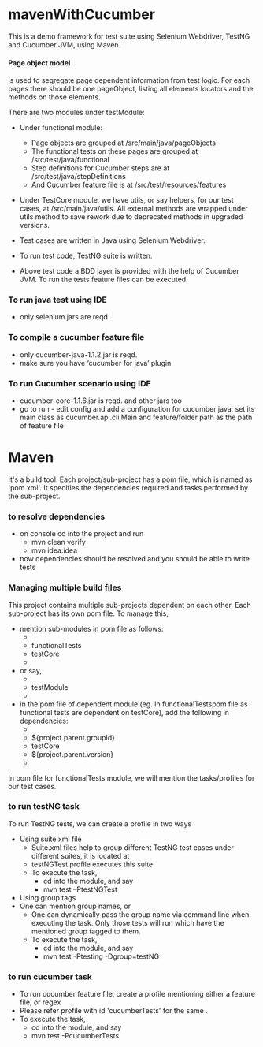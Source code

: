 # mavenWithCucumber #

This is a demo framework for test suite using Selenium Webdriver, TestNG and Cucumber JVM, using Maven.

#### Page object model 
is used to segregate page dependent information from test logic.
For each pages there should be one pageObject, listing all elements locators and the methods on those elements.

There are two modules under testModule:
*	Under functional module:
	*	Page objects are grouped at /src/main/java/pageObjects
	*	The functional tests on these pages are grouped at /src/test/java/functional
	*	Step definitions for Cucumber steps are at /src/test/java/stepDefinitions
	*	And Cucumber  feature file is at /src/test/resources/features 
*	Under TestCore module, we have utils, or say helpers, for our test cases, at /src/main/java/utils. All external methods are wrapped under utils method to save rework due to deprecated methods in upgraded versions. 

* Test cases are written in Java using Selenium Webdriver.
* To run test code, TestNG suite is written.
* Above test code a BDD layer is provided with the help of Cucumber JVM. To run the tests feature files can be executed.

### To run java test using IDE ###
*	only selenium jars are reqd.

### To compile a cucumber feature file ##
*	only cucumber-java-1.1.2.jar is reqd. 
*	make sure you have ‘cucumber for java’ plugin

### To run Cucumber scenario using IDE ###
*	cucumber-core-1.1.6.jar is reqd. and other jars too
*	go to run - edit config and add a configuration for cucumber java, set its main class as cucumber.api.cli.Main and feature/folder path as the path of feature file

# Maven #
It's a build tool. Each project/sub-project has a pom file, which is named as 'pom.xml'.  It specifies the dependencies required and tasks performed by the sub-project.

### to resolve dependencies ###
*	on console cd into the project and run 
    * mvn clean verify
    * mvn idea:idea
*	now dependencies should be resolved and you should be able to write tests

### Managing multiple build files ###
This project contains multiple sub-projects dependent on each other. Each sub-project has its own pom file. To manage this,
*	mention sub-modules in pom file as follows:
    * <modules>
    * <module>functionalTests</module>
    * <module>testCore</module>
    * </modules>
* or say,
    * <modules>
    * <module>testModule</module>
    * </modules>
* in the pom file of dependent module (eg. In functionalTestspom file as functional tests are dependent on testCore), add the following in dependencies:
    * <dependency>
    * <groupId>${project.parent.groupId}</groupId>
    * <artifactId>testCore</artifactId>
    * <version>${project.parent.version}</version>
    * </dependency>

In pom file for functionalTests module, we will mention the tasks/profiles for our test cases.
### to run testNG task ###
To run TestNG tests, we can create a profile in two ways
*	Using suite.xml file
	*	Suite.xml files help to group different TestNG test cases under different suites, it is located at
	*	testNGTest profile executes this suite
	*	To execute the task,
		* cd into the module, and say
		* mvn test –PtestNGTest
*	Using group tags
  * One can mention group names, or
	*	One can dynamically pass the group name via command line when executing the task. Only those tests will run which have the mentioned group tagged to them. 
	* To execute the task,
		* cd into the module, and say
		* 	mvn test -Ptesting -Dgroup=testNG

### to run cucumber task ###
*	To run cucumber feature file, create a profile mentioning either a feature file, or regex
*	Please refer profile with id 'cucumberTests' for the same .
*	To execute the task,
	  * cd into the module, and say
	  * mvn test -PcucumberTests
